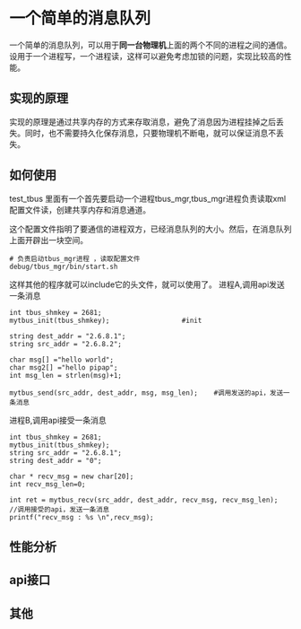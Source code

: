 # 一个简单的消息队列


一个简单的消息队列，可以用于**同一台物理机**上面的两个不同的进程之间的通信。设用于一个进程写，一个进程读，这样可以避免考虑加锁的问题，实现比较高的性能。

## 实现的原理

实现的原理是通过共享内存的方式来存取消息，避免了消息因为进程挂掉之后丢失。同时，也不需要持久化保存消息，只要物理机不断电，就可以保证消息不丢失。


## 如何使用

test_tbus 里面有一个首先要启动一个进程tbus_mgr,tbus_mgr进程负责读取xml配置文件读，创建共享内存和消息通道。

这个配置文件指明了要通信的进程双方，已经消息队列的大小。然后，在消息队列上面开辟出一块空间。
```
# 负责启动tbus_mgr进程 ，读取配置文件
debug/tbus_mgr/bin/start.sh 
```

这样其他的程序就可以include它的头文件，就可以使用了。
进程A,调用api发送一条消息
```
int tbus_shmkey = 2681;
mytbus_init(tbus_shmkey);                  #init

string dest_addr = "2.6.8.1";
string src_addr = "2.6.8.2";

char msg[] ="hello world";
char msg2[] ="hello pipap";
int msg_len = strlen(msg)+1;

mytbus_send(src_addr, dest_addr, msg, msg_len);    #调用发送的api，发送一条消息
```

进程B,调用api接受一条消息
```
int tbus_shmkey = 2681;
mytbus_init(tbus_shmkey);
string src_addr = "2.6.8.1";
string dest_addr = "0";

char * recv_msg = new char[20];
int recv_msg_len=0;

int ret = mytbus_recv(src_addr, dest_addr, recv_msg, recv_msg_len);    //调用接受的api，发送一条消息
printf("recv_msg : %s \n",recv_msg);
```

## 性能分析



## api接口


## 其他


